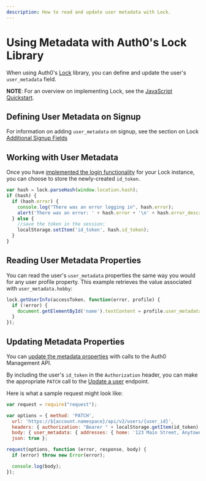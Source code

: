 ```yaml
---
description: How to read and update user metadata with Lock.
---
```


# Using Metadata with Auth0's Lock Library

When using Auth0's [Lock](/libraries/lock) library, you can define and update the user's `user_metadata` field.

**NOTE**: For an overview on implementing Lock, see the [JavaScript Quickstart](/quickstart/spa/vanillajs).

## Defining User Metadata on Signup

For information on adding `user_metadata` on signup, see the section on Lock [Additional Signup Fields](/libraries/lock/v10/customization#additionalsignupfields-array-)

## Working with User Metadata

Once you have [implemented the login functionality](/quickstart/spa/vanillajs#3-implement-the-login) for your Lock instance, you can choose to store the newly-created `id_token`. 

```js
var hash = lock.parseHash(window.location.hash);
if (hash) {
  if (hash.error) {
    console.log("There was an error logging in", hash.error);
    alert('There was an error: ' + hash.error + '\n' + hash.error_description);
  } else {
    //save the token in the session:
    localStorage.setItem('id_token', hash.id_token);
  }
}
```

## Reading User Metadata Properties

You can read the user's `user_metadata` properties the same way you would for any user profile property. This example retrieves the value associated with `user_metadata.hobby`:

```js
lock.getUserInfo(accessToken, function(error, profile) {
  if (!error) {
    document.getElementById('name').textContent = profile.user_metadata.hobby;
  }
});
```

## Updating Metadata Properties

You can [update the metadata properties](/metadata/apiv2#update-user-metadata) with calls to the Auth0 Management API.

By including the user's `id_token` in the `Authorization` header, you can make the appropriate `PATCH` call to the [Update a user](/api/management/v2#!/Users/patch_users_by_id) endpoint.

Here is what a sample request might look like:

```js
var request = require("request");

var options = { method: 'PATCH',
  url: 'https://${account.namespace}/api/v2/users/{user_id}',
  headers: { authorization: "Bearer " + localStorage.getItem(id_token) },
  body: { user_metadata: { addresses: { home: '123 Main Street, Anytown, ST 12345' } } },
  json: true };

request(options, function (error, response, body) {
  if (error) throw new Error(error);

  console.log(body);
});
```
